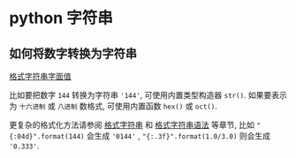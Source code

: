 # python 字符串

## 如何将数字转换为字符串

[格式字符串字面值](https://docs.python.org/zh-cn/3/reference/lexical_analysis.html#formatted-string-literals)

比如要把数字 `144` 转换为字符串 `'144'`, 可使用内置类型构造器 `str()`.
如果要表示为 `十六进制` 或 `八进制` 数格式, 可使用内置函数 `hex()` 或 `oct()`.

更复杂的格式化方法请参阅 [格式字符串][] 和 [格式字符串语法] 等章节,
比如 `"{:04d}".format(144)` 会生成 `'0144'` ,  `"{:.3f}".format(1.0/3.0)` 则会生成 `'0.333'`.

[格式字符串]: https://docs.python.org/zh-cn/3/reference/lexical_analysis.html#f-strings
[格式字符串语法]: https://docs.python.org/zh-cn/3/library/string.html#formatstrings
